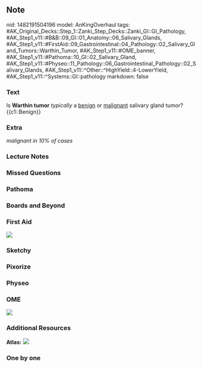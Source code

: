 ## Note
nid: 1482191504196
model: AnKingOverhaul
tags: #AK_Original_Decks::Step_1::Zanki_Step_Decks::Zanki_GI::GI_Pathology, #AK_Step1_v11::#B&B::09_GI::01_Anatomy::06_Salivary_Glands, #AK_Step1_v11::#FirstAid::09_Gastrointestinal::04_Pathology::02_Salivary_Gland_Tumors::Warthin_Tumor, #AK_Step1_v11::#OME_banner, #AK_Step1_v11::#Pathoma::10_GI::02_Salivary_Gland, #AK_Step1_v11::#Physeo::11_Pathology::06_Gastrointestinal_Pathology::02_Salivary_Glands, #AK_Step1_v11::^Other::^HighYield::4-LowerYield, #AK_Step1_v11::^Systems::GI::pathology
markdown: false

### Text
<div>
  <div>
    Is <b>Warthin tumor</b> <i>typically</i> a <u>benign</u> or
    <u>malignant</u> salivary gland tumor?
  </div>
  <div>
    {{c1::Benign}}
  </div>
</div>

### Extra
<i>malignant in 10% of cases</i>

### Lecture Notes


### Missed Questions


### Pathoma


### Boards and Beyond


### First Aid
<img src="tmp4YcOog.png">

### Sketchy


### Pixorize


### Physeo


### OME
<div class="ome-widget">
  <a href="https://onlinemeded.org?ref=anki"><img src=
  "_OME_AnkiFlashcards_General_7.png"></a>
</div>

### Additional Resources
<b>Atlas:</b> <img src="tmpHno7Qy.png">

### One by one

